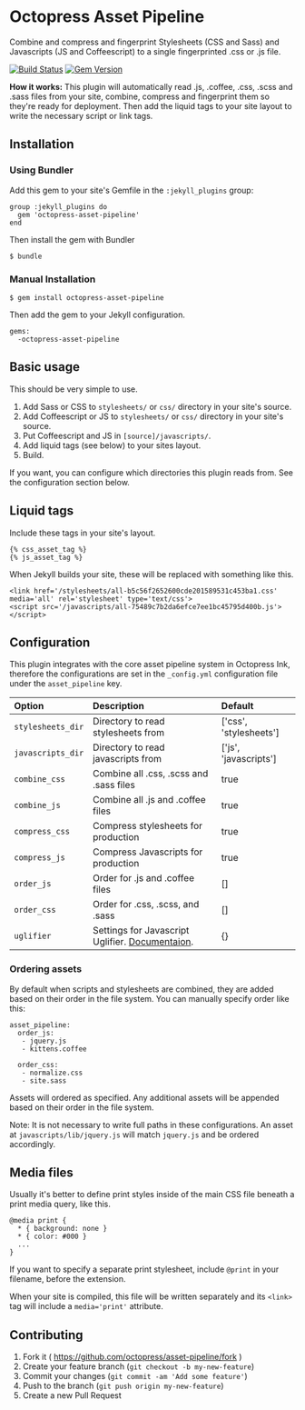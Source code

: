 # Octopress Asset Pipeline

Combine and compress and fingerprint Stylesheets (CSS and Sass) and Javascripts (JS and Coffeescript) to a single fingerprinted .css or .js file.

[![Build Status](https://travis-ci.org/octopress/asset-pipeline.png?branch=master)](https://travis-ci.org/octopress/asset-pipeline)
[![Gem Version](https://badge.fury.io/rb/octopress-asset-pipeline.png)](http://badge.fury.io/rb/octopress-asset-pipeline)

**How it works:** This plugin will automatically read .js, .coffee, .css, .scss and .sass files from your site, combine, compress and fingerprint them so they're ready for deployment. Then add the liquid tags to your site layout to write
the necessary script or link tags.

## Installation

### Using Bundler

Add this gem to your site's Gemfile in the `:jekyll_plugins` group:

    group :jekyll_plugins do
      gem 'octopress-asset-pipeline'
    end

Then install the gem with Bundler

    $ bundle

### Manual Installation

    $ gem install octopress-asset-pipeline

Then add the gem to your Jekyll configuration.

    gems:
      -octopress-asset-pipeline

## Basic usage

This should be very simple to use.

1. Add Sass or CSS to `stylesheets/` or `css/` directory in your site's source.
1. Add Coffeescript or JS to `stylesheets/` or `css/` directory in your site's source.
2. Put Coffeescript and JS in `[source]/javascripts/`.
3. Add liquid tags (see below) to your sites layout.
4. Build.

If you want, you can configure which directories this plugin reads from. See the configuration section below.

## Liquid tags

Include these tags in your site's layout.

```
{% css_asset_tag %}
{% js_asset_tag %}
```

When Jekyll builds your site, these will be replaced with something like this.

```
<link href='/stylesheets/all-b5c56f2652600cde201589531c453ba1.css' media='all' rel='stylesheet' type='text/css'>
<script src='/javascripts/all-75489c7b2da6efce7ee1bc45795d400b.js'></script>
```

## Configuration

This plugin integrates with the core asset pipeline system in Octopress Ink, therefore
the configurations are set in the `_config.yml` configuration file under the `asset_pipeline` key.

| Option               | Description                               | Default     |
|:---------------------|:------------------------------------------|:------------|
| `stylesheets_dir`    | Directory to read stylesheets from        | ['css', 'stylesheets'] |
| `javascripts_dir`    | Directory to read javascripts from        | ['js', 'javascripts'] |
| `combine_css`        | Combine all .css, .scss and .sass files   | true        |
| `combine_js`         | Combine all .js and .coffee files         | true        |
| `compress_css`       | Compress stylesheets for production       | true        |
| `compress_js`        | Compress Javascripts for production       | true        |
| `order_js`           | Order for .js and .coffee files           | []          |
| `order_css`          | Order for .css, .scss, and .sass          | []          |
| `uglifier`           | Settings for Javascript Uglifier. [Documentaion](https://github.com/lautis/uglifier).  | {}          |

### Ordering assets

By default when scripts and stylesheets are combined, they are added based on
their order in the file system. You can manually specify order like this:

```
asset_pipeline:
  order_js:
   - jquery.js
   - kittens.coffee

  order_css:
   - normalize.css
   - site.sass
```
Assets will ordered as specified. Any additional assets will be appended based on their order in the file system.

Note: It is not necessary to write full paths in these configurations. An asset at `javascripts/lib/jquery.js` will match `jquery.js` and be ordered accordingly.

## Media files

Usually it's better to define print styles inside of the main CSS file beneath a print media query, like this.

```
@media print {
  * { background: none }
  * { color: #000 }
  ...
}
```

If you want to specify a separate print stylesheet, include `@print` in your filename, before the extension. 

When your site is compiled, this file will be written separately and its `<link>` tag will include a `media='print'` attribute.

## Contributing

1. Fork it ( https://github.com/octopress/asset-pipeline/fork )
2. Create your feature branch (`git checkout -b my-new-feature`)
3. Commit your changes (`git commit -am 'Add some feature'`)
4. Push to the branch (`git push origin my-new-feature`)
5. Create a new Pull Request
